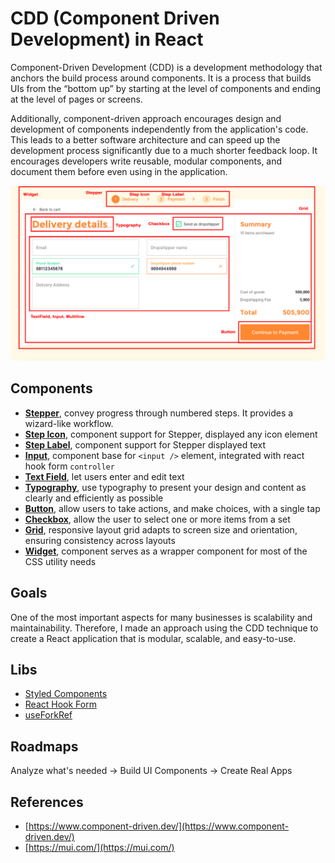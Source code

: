 # CDD (Component Driven Development) in React
Component-Driven Development (CDD) is a development methodology that anchors the build process around components. It is a process that builds UIs from the “bottom up” by starting at the level of components and ending at the level of pages or screens.

Additionally, component-driven approach encourages design and development of components independently from the application's code. This leads to a better software architecture and can speed up the development process significantly due to a much shorter feedback loop. It encourages developers write reusable, modular components, and document them before even using in the application. 

![image](./cover.png)

## Components
- **[Stepper](src/components/Stepper)**, convey progress through numbered steps. It provides a wizard-like workflow.
- **[Step Icon](src/components/StepIcon)**, component support for Stepper, displayed any icon element
- **[Step Label](src/components/StepLabel/)**, component support for Stepper displayed text
- **[Input](src/components/InputBase/)**, component base for `<input />` element, integrated with react hook form `controller`
- **[Text Field](src/components/TextField/)**, let users enter and edit text
- **[Typography](src/components/Typography/)**, use typography to present your design and content as clearly and efficiently as possible
- **[Button](src/components/Button/)**, allow users to take actions, and make choices, with a single tap
- **[Checkbox](src/components/Checkbox/)**, allow the user to select one or more items from a set
- **[Grid](src/components/Grid/)**, responsive layout grid adapts to screen size and orientation, ensuring consistency across layouts
- **[Widget](src/components/Widget/)**, component serves as a wrapper component for most of the CSS utility needs

## Goals
One of the most important aspects for many businesses is scalability and maintainability.  Therefore, I made an approach using the CDD technique to create a React application that is modular, scalable, and easy-to-use.

## Libs
- [Styled Components](https://styled-components.com/)
- [React Hook Form](https://react-hook-form.com/)
- [useForkRef](https://react-hooks.org/docs/useForkRef)

## Roadmaps
Analyze what's needed -> Build UI Components -> Create Real Apps

## References
- [https://www.component-driven.dev/](https://www.component-driven.dev/)
- [https://mui.com/](https://mui.com/)
